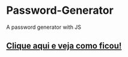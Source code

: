 # Password-Generator
A password generator with JS
## [Clique aqui e veja como ficou!](https://gabtapia.github.io/Calculator/)
